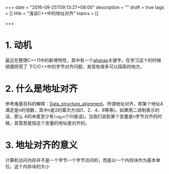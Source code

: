 +++
date = "2016-09-25T09:13:27+08:00"
description = ""
draft = true
tags = []
title = "浅谈C++中的地址对齐"
topics = []


+++

# 1. 动机

最近在整理C++11中的新增特性，其中有一个[alignas](http://en.cppreference.com/w/cpp/language/alignas)关键字。在学习这个的时候顺便研究了
下C/C++中的字节对齐问题，发现有很多可以探索的地方。

# 2. 什么是地址对齐

参考维基百科的解释：[Data_structure_alignment](https://en.wikipedia.org/wiki/Data_structure_alignment)。所谓地址对齐，即某个地址A满足是n的倍数，其中n是2的幂次方(如1、2、4、8等等)。如果用二进制表示的话，那么
A的末尾至少有<code>log<sub>2</sub>n</code>个0(废话)。当我们说到某个变量是n字节对齐的时候，其意思是指这个变量的地址是对齐的。

# 3. 地址对齐的意义
计算机访问内存并不是一个字节一个字节访问的，而是以一个内存块作为基本单位。这个内存块的大小
